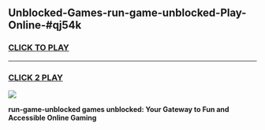 
## Unblocked-Games-run-game-unblocked-Play-Online-#qj54k
<h3>
<a href="https://premium.freeplayer.one?title=run-game-unblocked&ref=27F">CLICK TO PLAY</a></h3>
<hr>

<h3>
<a href="https://premium.freeplayer.one?title=run-game-unblocked&ref=27F">CLICK 2 PLAY</a>
  
</h3>

<a href="https://premium.freeplayer.one?title=run-game-unblocked&ref=27F"><img src="https://clearcache.store/games.png"></a>


**run-game-unblocked games unblocked: Your Gateway to Fun and Accessible Online Gaming**
